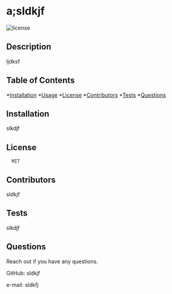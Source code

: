 
  
  
  # a;sldkjf 
  ![license](https://img.shields.io/badge/liscense-MIT-brightgreen)

  ## Description
  ljdksf

  ## Table of Contents
  *[Installation](#installation)
  *[Usage](#usage)
  *[License](#license)
  *[Contributors](#contributors)
  *[Tests](#tests)
  *[Questions](#questions)

  ## Installation
  slkdjf

  ## License
      MIT
      
    

  ## Contributors
  sldkjf

  ## Tests
  slkdjf

  ## Questions
  Reach out if you have any questions.

  GitHub: sldkjf

  e-mail: sldkfj
